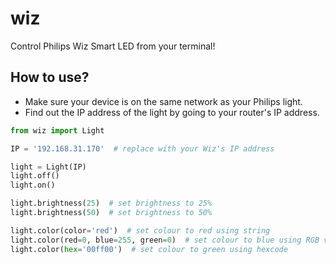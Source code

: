 # wiz
Control Philips Wiz Smart LED from your terminal!

## How to use?
* Make sure your device is on the same network as your Philips light.
* Find out the IP address of the light by going to your router's IP address.

```python
from wiz import Light

IP = '192.168.31.170'  # replace with your Wiz's IP address

light = Light(IP)
light.off()
light.on()

light.brightness(25)  # set brightness to 25%
light.brightness(50)  # set brightness to 50%

light.color(color='red')  # set colour to red using string
light.color(red=0, blue=255, green=0)  # set colour to blue using RGB values
light.color(hex='00ff00')  # set colour to green using hexcode
```
